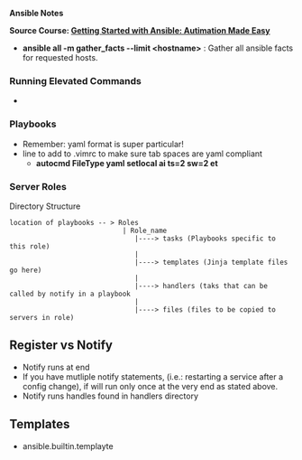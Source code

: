 **Ansible Notes**

**Source Course: [Getting Started with Ansible: Autimation Made Easy](https://www.udemy.com/course/getting-started-with-ansible/)**

* **ansible all -m gather_facts --limit \<hostname\>** : Gather all ansible facts for requested hosts.

### Running Elevated Commands
* 

### Playbooks
* Remember: yaml format is super particular!
* line to add to .vimrc to make sure tab spaces are yaml compliant
    * **autocmd FileType yaml setlocal ai ts=2 sw=2 et**

### Server Roles
Directory Structure
```
location of playbooks -- > Roles
                            | Role_name
                               |----> tasks (Playbooks specific to this role)
                               |
                               |----> templates (Jinja template files go here)
                               |
                               |----> handlers (taks that can be called by notify in a playbook
                               |
                               |----> files (files to be copied to servers in role)
```

## Register vs Notify
* Notify runs at end
* If you have mutliple notify statements, (i.e.: restarting a service after a config change), if will run only once at the very end as stated above.
* Notify runs handles found in handlers directory

## Templates
* ansible.builtin.templayte

